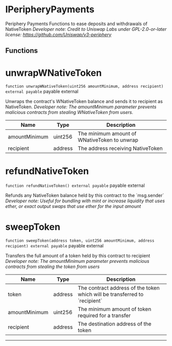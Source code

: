

# IPeripheryPayments

Periphery Payments
Functions to ease deposits and withdrawals of NativeToken
*Developer note: Credit to Uniswap Labs under GPL-2.0-or-later license:
https://github.com/Uniswap/v3-periphery*




## Functions
# unwrapWNativeToken


`function unwrapWNativeToken(uint256 amountMinimum, address recipient) external payable` payable external

Unwraps the contract&#x27;s WNativeToken balance and sends it to recipient as NativeToken.
*Developer note: The amountMinimum parameter prevents malicious contracts from stealing WNativeToken from users.*



| Name | Type | Description |
| ---- | ---- | ----------- |
| amountMinimum | uint256 | The minimum amount of WNativeToken to unwrap |
| recipient | address | The address receiving NativeToken |


# refundNativeToken


`function refundNativeToken() external payable` payable external

Refunds any NativeToken balance held by this contract to the &#x60;msg.sender&#x60;
*Developer note: Useful for bundling with mint or increase liquidity that uses ether, or exact output swaps
that use ether for the input amount*





# sweepToken


`function sweepToken(address token, uint256 amountMinimum, address recipient) external payable` payable external

Transfers the full amount of a token held by this contract to recipient
*Developer note: The amountMinimum parameter prevents malicious contracts from stealing the token from users*



| Name | Type | Description |
| ---- | ---- | ----------- |
| token | address | The contract address of the token which will be transferred to &#x60;recipient&#x60; |
| amountMinimum | uint256 | The minimum amount of token required for a transfer |
| recipient | address | The destination address of the token |




---


